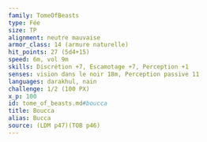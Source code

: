```yaml
---
family: TomeOfBeasts
type: Fée
size: TP
alignment: neutre mauvaise
armor_class: 14 (armure naturelle)
hit_points: 27 (5d4+15)
speed: 6m, vol 9m
skills: Discrétion +7, Escamotage +7, Perception +1
senses: vision dans le noir 18m, Perception passive 11
languages: darakhul, nain
challenge: 1/2 (100 PX)
x_p: 100
id: tome_of_beasts.md#boucca
title: Boucca
alias: Bucca
source: (LDM p47)(TOB p46)
---
```


